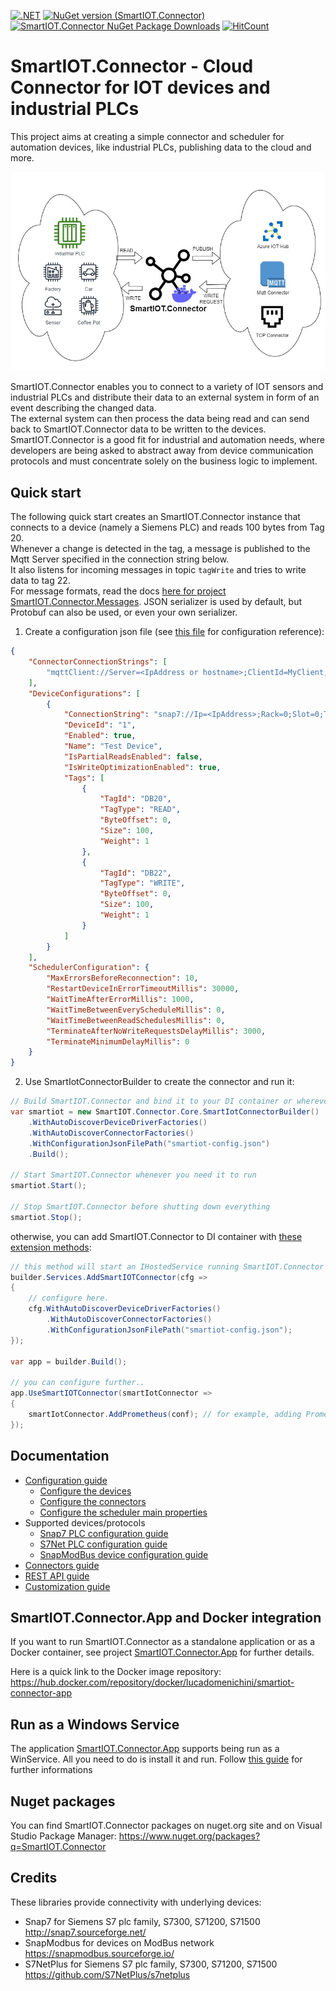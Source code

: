 [![.NET](https://github.com/luca-domenichini/SmartIOT.Connector/actions/workflows/dotnet-release.yml/badge.svg?branch=release)](https://github.com/luca-domenichini/SmartIOT.Connector/actions/workflows/dotnet-release.yml)
[![NuGet version (SmartIOT.Connector)](https://img.shields.io/nuget/v/SmartIOT.Connector.Core.svg?style=flat)](https://www.nuget.org/packages/SmartIOT.Connector.Core/)
[![SmartIOT.Connector NuGet Package Downloads](https://img.shields.io/nuget/dt/SmartIOT.Connector.Core)](https://www.nuget.org/packages/SmartIOT.Connector.Core)
[![HitCount](https://hits.dwyl.com/luca-domenichini/luca-domenichini/SmartIOTConnector.svg?style=flat)](http://hits.dwyl.com/luca-domenichini/luca-domenichini/SmartIOTConnector)

# SmartIOT.Connector - Cloud Connector for IOT devices and industrial PLCs

This project aims at creating a simple connector and scheduler for automation devices, like industrial PLCs, publishing data to the cloud and more.

![SmartIOT.Connector image](Docs/smartiot-connector.jpg)

SmartIOT.Connector enables you to connect to a variety of IOT sensors and industrial PLCs and distribute their data to an external system in form of an event describing the changed data.<br>
The external system can then process the data being read and can send back to SmartIOT.Connector data to be written to the devices.<br>
SmartIOT.Connector is a good fit for industrial and automation needs, where developers are being asked to abstract away from device communication protocols and must concentrate solely on the business logic to implement.

## Quick start

The following quick start creates an SmartIOT.Connector instance that connects to a device (namely a Siemens PLC) and reads 100 bytes from Tag 20.<br/>
Whenever a change is detected in the tag, a message is published to the Mqtt Server specified in the connection string below.<br/>
It also listens for incoming messages in topic `tagWrite` and tries to write data to tag 22.<br/>
For message formats, read the docs [here for project SmartIOT.Connector.Messages](./Core/SmartIOT.Connector.Messages/README.md). JSON serializer is used by default, but Protobuf can also be used, or even your own serializer.

1. Create a configuration json file (see [this file](./Docs/Configuration.md) for configuration reference):

```json
{
    "ConnectorConnectionStrings": [
        "mqttClient://Server=<IpAddress or hostname>;ClientId=MyClient;Port=1883"
    ],
    "DeviceConfigurations": [
        {
            "ConnectionString": "snap7://Ip=<IpAddress>;Rack=0;Slot=0;Type=PG",
            "DeviceId": "1",
            "Enabled": true,
            "Name": "Test Device",
            "IsPartialReadsEnabled": false,
            "IsWriteOptimizationEnabled": true,
            "Tags": [
                {
                    "TagId": "DB20",
                    "TagType": "READ",
                    "ByteOffset": 0,
                    "Size": 100,
                    "Weight": 1
                },
                {
                    "TagId": "DB22",
                    "TagType": "WRITE",
                    "ByteOffset": 0,
                    "Size": 100,
                    "Weight": 1
                }
            ]
        }
    ],
    "SchedulerConfiguration": {
        "MaxErrorsBeforeReconnection": 10,
        "RestartDeviceInErrorTimeoutMillis": 30000,
        "WaitTimeAfterErrorMillis": 1000,
        "WaitTimeBetweenEveryScheduleMillis": 0,
        "WaitTimeBetweenReadSchedulesMillis": 0,
        "TerminateAfterNoWriteRequestsDelayMillis": 3000,
        "TerminateMinimumDelayMillis": 0
    }
}
```

2. Use SmartIotConnectorBuilder to create the connector and run it:

```csharp
// Build SmartIOT.Connector and bind it to your DI container or wherever you can do this:
var smartiot = new SmartIOT.Connector.Core.SmartIotConnectorBuilder()
    .WithAutoDiscoverDeviceDriverFactories()
    .WithAutoDiscoverConnectorFactories()
    .WithConfigurationJsonFilePath("smartiot-config.json")
    .Build();

// Start SmartIOT.Connector whenever you need it to run
smartiot.Start();

// Stop SmartIOT.Connector before shutting down everything
smartiot.Stop();
```

otherwise, you can add SmartIOT.Connector to DI container with [these extension methods](./Core/SmartIOT.Connector.DependencyInjection/AspNetCoreExtensions.cs):

```csharp
// this method will start an IHostedService running SmartIOT.Connector
builder.Services.AddSmartIOTConnector(cfg =>
{
    // configure here.
    cfg.WithAutoDiscoverDeviceDriverFactories()
        .WithAutoDiscoverConnectorFactories()
        .WithConfigurationJsonFilePath("smartiot-config.json");
});

var app = builder.Build();

// you can configure further..
app.UseSmartIOTConnector(smartIotConnector =>
{
    smartIotConnector.AddPrometheus(conf); // for example, adding Prometheus here..
});
```

## Documentation

- [Configuration guide](./Docs/Configuration.md)
  - [Configure the devices](./Docs/Configuration.md#configuring-the-devices)
  - [Configure the connectors](./Docs/Configuration.md#configuring-the-connectors)
  - [Configure the scheduler main properties](./Docs/Configuration.md#configuring-the-scheduler-main-properties)
- Supported devices/protocols
  - [Snap7 PLC configuration guide](./Devices/SmartIOT.Connector.Plc.Snap7/README.md)
  - [S7Net PLC configuration guide](./Devices/SmartIOT.Connector.Plc.S7Net/README.md)
  - [SnapModBus device configuration guide](./Devices/SmartIOT.Connector.Plc.SnapModBus/README.md)
- [Connectors guide](./Docs/Connectors.md)
- [REST API guide](./Core/SmartIOT.Connector.RestApi/README.md)
- [Customization guide](./Docs/Customize.md)

## SmartIOT.Connector.App and Docker integration

If you want to run SmartIOT.Connector as a standalone application or as a Docker container, see project [SmartIOT.Connector.App](./Apps/SmartIOT.Connector.App/README.md) for further details.

Here is a quick link to the Docker image repository: <https://hub.docker.com/repository/docker/lucadomenichini/smartiot-connector-app>

## Run as a Windows Service

The application [SmartIOT.Connector.App](./Apps/SmartIOT.Connector.App/README.md) supports being run as a WinService.
All you need to do is install it and run.
Follow [this guide](https://learn.microsoft.com/en-us/dotnet/core/extensions/windows-service?pivots=dotnet-8-0#create-the-windows-service) for further informations

## Nuget packages

You can find SmartIOT.Connector packages on nuget.org site and on Visual Studio Package Manager:
<https://www.nuget.org/packages?q=SmartIOT.Connector>

## Credits

These libraries provide connectivity with underlying devices:

- Snap7 for Siemens S7 plc family, S7300, S71200, S71500 <http://snap7.sourceforge.net/>
- SnapModbus for devices on ModBus network <https://snapmodbus.sourceforge.io/>
- S7NetPlus for Siemens S7 plc family, S7300, S71200, S71500 <https://github.com/S7NetPlus/s7netplus>

